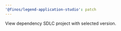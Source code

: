 ```yaml
---
'@finos/legend-application-studio': patch
---
```


View dependency SDLC project with selected version.
